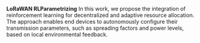**LoRaWAN RLParametrizing**
In this work, we propose the integration of reinforcement learning for decentralized and adaptive resource allocation. The approach enables end devices to autonomously configure their transmission parameters, such as spreading factors and power levels, based on local environmental feedback.
